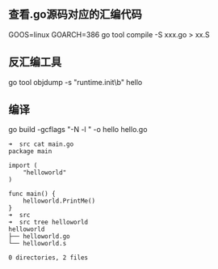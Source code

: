 ## 查看.go源码对应的汇编代码
GOOS=linux GOARCH=386 go tool compile -S xxx.go > xx.S

## 反汇编工具
go tool objdump -s "runtime\.init\b" hello


## 编译
go build -gcflags "-N -l " -o hello hello.go

```
➜  src cat main.go
package main

import (
	"helloworld"
)

func main() {
	helloworld.PrintMe()
}
➜  src
➜  src tree helloworld
helloworld
├── helloworld.go
└── helloworld.s

0 directories, 2 files
```
